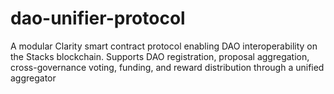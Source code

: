 # dao-unifier-protocol
A modular Clarity smart contract protocol enabling DAO interoperability on the Stacks blockchain. Supports DAO registration, proposal aggregation, cross-governance voting, funding, and reward distribution through a unified aggregator
